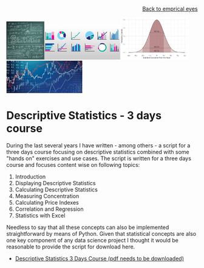 <p align="right"> <a href="https://github.com/MWelHeb/empirical_eyes/blob/master/README.md">Back to emprical eyes</a> </p>

<img src = "Statistics_4.jpg" width="100"><img src = "Statistics_1.jfif" width="200"><img src = "Statistics_2.png" width="180"><img src = "Statistics_3.jfif" width="200">

# <a name="id0"></a>Descriptive Statistics - 3 days course 

During the last several years I have written - among others - a script for a three days course focusing on descriptive statistics combined with some "hands on" exercises and use cases. The script is written for a three days course and focuses content wise on following topics:

1. Introduction 
2. Displaying Descriptive Statistics
3. Calculating Descriptive Statistics
4. Measuring Concentration
5. Calculating Price Indexes
6. Correlation and Regression
7. Statistics with Excel

Needless to say that all these concepts can also be implemented straightforward by means of Python. Given that statistical concepts are also one key component of any data science project I thought it would be reasonable to provide the script for download here.

- [Descriptive Statistics 3 Days Course (pdf needs to be downloaded)](https://github.com/MWelHeb/04_Descriptive_Statistics/blob/main/Descriptive_Statistics_Course_Final_12042021.pdf)



